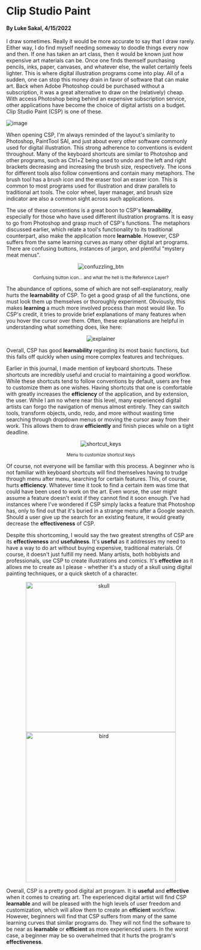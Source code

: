 # Clip Studio Paint
#### By Luke Sakal, 4/15/2022

I draw sometimes. Really it would be more accurate to say that I draw rarely. Either way, I do find myself needing someway to doodle things every now and then. If one has taken an art class, then it would be known just how expensive art materials can be. Once one finds themself purchasing pencils, inks, paper, canvases, and whatever else, the wallet certainly feels lighter. This is where digital illustration programs come into play. All of a sudden, one can stop this money drain in favor of software that can make art. Back when Adobe Photoshop could be purchased without a subscription, it was a great alternative to draw on the (relatively) cheap. With access Photoshop being behind an expensive subscription service, other applications have become the choice of digital artists on a budget. Clip Studio Paint (CSP) is one of these.

![image](https://user-images.githubusercontent.com/83680711/163661365-5460d512-4677-4cd9-8163-8ac14fae0b41.png)

When opening CSP, I'm always reminded of the layout's similarity to Photoshop, PaintTool SAI, and just about every other software commonly used for digital illustration. This strong adherence to conventions is evident throughout. Many of the keyboard shortcuts are similar to Photoshop and other programs, such as Ctrl+Z being used to undo and the left and right brackets decreasing and increasing the brush size, respectively. The icons for different tools also follow conventions and contain many metaphors. The brush tool has a brush icon and the eraser tool an eraser icon. This is common to most programs used for illustration and draw parallels to traditional art tools. The color wheel, layer manager, and brush size indicator are also a common sight across such applications.

The use of these conventions is a great boon to CSP's **learnability**, especially for those who have used different illustration programs. It is easy to go from Photoshop and grasp much of CSP's functions. The metaphors discussed earlier, which relate a tool's functionality to its traditional counterpart, also make the application more **learnable**. However, CSP suffers from the same learning curves as many other digital art programs. There are confusing buttons, instances of jargon, and plentiful "mystery meat menus". 

<p align='center'>
  <img src="https://user-images.githubusercontent.com/83680711/163661890-6197370f-8392-4d3c-996e-8ed1fc00e4fa.png" alt="confuzzling_btn">
  <p align='center'><small>Confusing button icon... and what the hell is the Reference Layer?</small></p>
</p>

The abundance of options, some of which are not self-explanatory, really hurts the **learnability** of CSP. To get a good grasp of all the functions, one must look them up themselves or thoroughly experiment. Obviously, this makes **learning** a much more involved process than most would like. To CSP's credit, it tries to provide brief explanations of many features when you hover the cursor over them. Often, these explanations are helpful in understanding what something does, like here:

<p align='center'>
  <img src="https://user-images.githubusercontent.com/83680711/163662283-1f03bc20-9f5e-4183-a6a8-91084cf3828d.png" alt="explainer">
</p>

Overall, CSP has good **learnability** regarding its most basic functions, but this falls off quickly when using more complex features and techniques. 

Earlier in this journal, I made mention of keyboard shortcuts. These shortcuts are incredibly useful and crucial to maintaining a good workflow. While these shortcuts tend to follow conventions by default, users are free to customize them as one wishes. Having shortcuts that one is comfortable with greatly increases the **efficiency** of the application, and by extension, the user. While I am no where near this level, many experienced digital artists can forgo the navigation of menus almost entirely. They can switch tools, transform objects, undo, redo, and more without wasting time searching through dropdown menus or moving the cursor away from their work. This allows them to draw **efficiently** and finish pieces while on a tight deadline.

<p align='center'>
  <img src="https://user-images.githubusercontent.com/83680711/163662618-83b7275d-0427-4b87-8790-bcfbc77f95c5.png" alt="shortcut_keys">
  <p align='center'><small>Menu to customize shortcut keys</small></p>
</p>

Of course, not everyone will be familiar with this process. A beginner who is not familiar with keyboard shortcuts will find themselves having to trudge through menu after menu, searching for certain features. This, of course, hurts **efficiency**. Whatever time it took to find a certain item was time that could have been used to work on the art. Even worse, the user might assume a feature doesn't exist if they cannot find it soon enough. I've had instances where I've wondered if CSP simply lacks a feature that Photoshop has, only to find out that it's buried in a strange menu after a Google search. Should a user give up the search for an existing feature, it would greatly decrease the **effectiveness** of CSP. 

Despite this shortcoming, I would say the two greatest strengths of CSP are its **effectiveness** and **usefulness**. It's **useful** as it addresses my need to have a way to do art without buying expensive, traditional materials. Of course, it doesn't just fulfill my need. Many artists, both hobbyists and professionals, use CSP to create illustrations and comics. It's **effective** as it allows me to create as I please - whether it's a study of a skull using digital painting techniques, or a quick sketch of a character.

<p align='center'>
  <img src="https://user-images.githubusercontent.com/83680711/163663451-5bded59f-31ea-490b-b43e-15910e91b067.png" alt="skull" height="400">
  <img src="https://user-images.githubusercontent.com/83680711/163663459-112669f9-d1a6-4f1b-8e34-c243ea2cfc83.png" alt="bird" height="400">
</p>

Overall, CSP is a pretty good digital art program. It is **useful** and **effective** when it comes to creating art. The experienced digital artist will find CSP **learnable** and will be pleased with the high levels of user freedom and customization, which will allow them to create an **efficient** workflow. However, beginners will find that CSP suffers from many of the same learning curves that similar programs do. They will not find the software to be near as **learnable** or **efficient** as more experienced users. In the worst case, a beginner may be so overwhelmed that it hurts the program's **effectiveness**.
